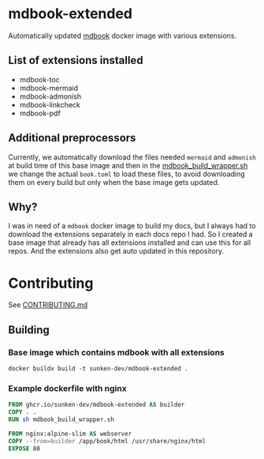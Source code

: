 # mdbook-extended

Automatically updated [mdbook](https://github.com/rust-lang/mdBook) docker image with various extensions.

## List of extensions installed

- mdbook-toc
- mdbook-mermaid
- mdbook-admonish
- mdbook-linkcheck
- mdbook-pdf

## Additional preprocessors

Currently, we automatically download the files needed `mermaid` and `admonish` at build time of this base image and then in the [mdbook_build_wrapper.sh](docker/mdbook_build_wrapper.sh) we change the actual `book.toml` to load these files, to avoid downloading them on every build but only when the base image gets updated. 

## Why?

I was in need of a `mdbook` docker image to build my docs, but I always had to download the extensions separately in each docs repo I had.
So I created a base image that already has all extensions installed and can use this for all repos.
And the extensions also get auto updated in this repository.

# Contributing

See [CONTRIBUTING.md](CONTRIBUTING.md)


## Building

### Base image which contains mdbook with all extensions
```shell
docker buildx build -t sunken-dev/mdbook-extended .
```

### Example dockerfile with nginx

```Dockerfile
FROM ghcr.io/sunken-dev/mdbook-extended AS builder
COPY . .
RUN sh mdbook_build_wrapper.sh

FROM nginx:alpine-slim AS webserver
COPY --from=builder /app/book/html /usr/share/nginx/html
EXPOSE 80
```
